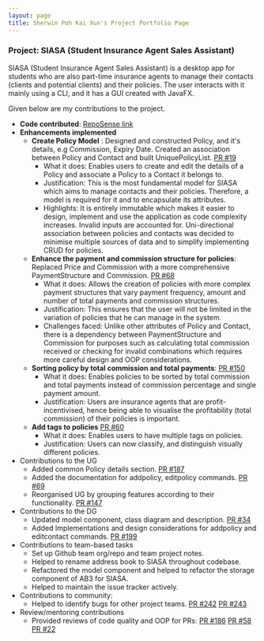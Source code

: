 ```yaml
---
layout: page
title: Sherwin Poh Kai Xun's Project Portfolio Page
---
```


### Project: SIASA (Student Insurance Agent Sales Assistant)

SIASA (Student Insurance Agent Sales Assistant) is a desktop app for students who are also part-time insurance agents to
manage their contacts (clients and potential clients) and their policies.
The user interacts with it mainly using a CLI, and it has a GUI created with JavaFX.

Given below are my contributions to the project.
* **Code contributed**: [RepoSense link](https://nus-cs2103-ay2122s1.github.io/tp-dashboard/?search=sherrpass&sort=groupTitle&sortWithin=title&since=2021-09-17&timeframe=commit&mergegroup=&groupSelect=groupByRepos&breakdown=false&tabOpen=true&tabType=authorship&tabAuthor=sherrpass&tabRepo=AY2122S1-CS2103-F10-4%2Ftp%5Bmaster%5D&authorshipIsMergeGroup=false&authorshipFileTypes=docs~functional-code~test-code~other&authorshipIsBinaryFileTypeChecked=false)
* **Enhancements implemented**
    * **Create Policy Model** : Designed and constructed Policy, and it's details, e.g Commission, Expiry Date.
      Created an association between Policy and Contact and built UniquePolicyList. [PR #19](https://github.com/AY2122S1-CS2103-F10-4/tp/pull/19)
        * What it does: Enables users to create and edit the details of a Policy and associate a Policy to a Contact it belongs to.
        * Justification: This is the most fundamental model for SIASA which aims to manage contacts and their policies. Therefore,
          a model is required for it and to encapsulate its attributes.
        * Highlights: It is entirely immutable which makes it easier to design, implement and use the application as
          code complexity increases. Invalid inputs are accounted for. Uni-directional association between policies and contacts
          was decided to minimise multiple sources of data and to simplify implementing CRUD for policies.
    * **Enhance the payment and commission structure for policies**: Replaced Price and Commission with a more comprehensive PaymentStructure and Commission. [PR #68](https://github.com/AY2122S1-CS2103-F10-4/tp/pull/68)
        * What it does: Allows the creation of policies with more complex payment structures that vary payment frequency, amount and number of total payments and commission structures.
        * Justification: This ensures that the user will not be limited in the variation of policies that he can manage in the system.
        * Challenges faced: Unlike other attributes of Policy and Contact, there is a dependency between PaymentStructure and Commission for purposes
          such as calculating total commission received or checking for invalid combinations which requires more careful design and OOP considerations.
    * **Sorting policy by total commission and total payments**: [PR #150](https://github.com/AY2122S1-CS2103-F10-4/tp/pull/150)
        * What it does: Enables policies to be sorted by total commission and total payments instead of commission percentage and single payment amount.
        * Justification: Users are insurance agents that are profit-incentivised, hence being able to visualise the
          profitability (total commission) of their policies is important.
    * **Add tags to policies** [PR #60](https://github.com/AY2122S1-CS2103-F10-4/tp/pull/60)
      * What it does: Enables users to have multiple tags on policies.
      * Justification: Users can now classify, and distinguish visually different policies.
* Contributions to the UG
    * Added common Policy details section. [PR #187](https://github.com/AY2122S1-CS2103-F10-4/tp/pull/187)
    * Added the documentation for addpolicy, editpolicy commands. [PR #69](https://github.com/AY2122S1-CS2103-F10-4/tp/pull/69)
    * Reorganised UG by grouping features according to their functionality. [PR #147](https://github.com/AY2122S1-CS2103-F10-4/tp/pull/147)
* Contributions to the DG
    * Updated model component, class diagram and description. [PR #34](https://github.com/AY2122S1-CS2103-F10-4/tp/pull/34)
    * Added Implementations and design considerations for addpolicy and editcontact commands. [PR #199](https://github.com/AY2122S1-CS2103-F10-4/tp/pull/199)
* Contributions to team-based tasks
    * Set up Github team org/repo and team project notes.
    * Helped to rename address book to SIASA throughout codebase.
    * Refactored the model component and helped to refactor the storage component of AB3 for SIASA.
    * Helped to maintain the issue tracker actively.
* Contributions to community:
    * Helped to identify bugs for other project teams. [PR #242](https://github.com/AY2122S1-CS2103T-W13-3/tp/issues/242)
      [PR #243](https://github.com/AY2122S1-CS2103T-W13-3/tp/issues/243)
* Review/mentoring contributions
    * Provided reviews of code quality and OOP for PRs: [PR #186](https://github.com/AY2122S1-CS2103-F10-4/tp/pull/186)
      [PR #58](https://github.com/AY2122S1-CS2103-F10-4/tp/pull/58)
      [PR #22](https://github.com/AY2122S1-CS2103-F10-4/tp/pull/22)

